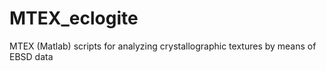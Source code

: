 # MTEX_eclogite
MTEX (Matlab) scripts for analyzing crystallographic textures by means of EBSD data
